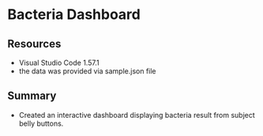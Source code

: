 # Bacteria Dashboard

## Resources
- Visual Studio Code 1.57.1
- the data was provided via sample.json file

## Summary
- Created an interactive dashboard displaying bacteria result from subject belly buttons.